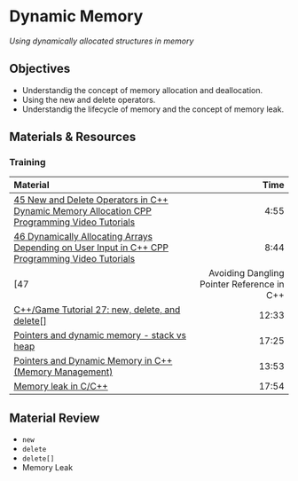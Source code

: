 # Dynamic Memory
*Using dynamically allocated structures in memory*

## Objectives
 - Understandig the concept of memory allocation and deallocation.
 - Using the new and delete operators.
 - Understandig the lifecycle of memory and the concept of memory leak.

## Materials & Resources
### Training
| Material | Time |
|:---------|-----:|
| [45 New and Delete Operators in C++ Dynamic Memory Allocation CPP Programming Video Tutorials](https://www.youtube.com/watch?v=gVGnOsB1n_o) | 4:55 |
| [46 Dynamically Allocating Arrays Depending on User Input in C++ CPP Programming Video Tutorials](https://www.youtube.com/watch?v=8XAQzcJvOHk) | 8:44 |
| [47 | Avoiding Dangling Pointer Reference in C++ | CPP Programming Video Tutorials](https://www.youtube.com/watch?v=frQ1uTnh6Io) | 5:34 |
| [C++/Game Tutorial 27: new, delete, and delete\[\]](https://www.youtube.com/watch?v=LMpkhZc17Z0) | 12:33 |
| [Pointers and dynamic memory - stack vs heap](https://www.youtube.com/watch?v=_8-ht2AKyH4) | 17:25 |
| [Pointers and Dynamic Memory in C++ (Memory Management)](https://www.youtube.com/watch?v=CSVRA4_xOkw) | 13:53 |
| [Memory leak in C/C++](https://www.youtube.com/watch?v=F2nrej6Kjww) | 17:54 |

## Material Review
 - `new`
 - `delete`
 - `delete[]`
 - Memory Leak
